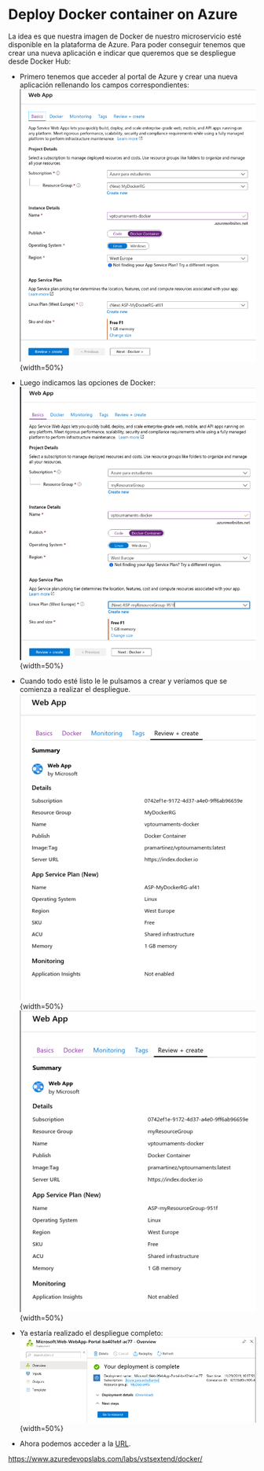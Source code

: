 # Deploy Docker container on Azure

La idea es que nuestra imagen de Docker de nuestro microservicio esté disponible en la plataforma de Azure. Para poder conseguir tenemos que crear una nueva aplicación e indicar que queremos que se despliegue desde Docker Hub:

- Primero tenemos que acceder al portal de Azure y crear una nueva aplicación rellenando los campos correspondientes: 
![](images/dazure1.png){width=50%}

- Luego indicamos las opciones de Docker:  
![](images/dazure2.png){width=50%}  

- Cuando todo esté listo le le pulsamos a crear y veríamos que se comienza a realizar el despliegue. 
![](images/dazure3.png){width=50%}  
![](images/dazure4.png){width=50%} 

- Ya estaría realizado el despliegue completo:  
![](images/dazure5.png){width=50%}  

- Ahora podemos acceder a la [URL](https://vptournaments-docker.azurewebsites.net/).  


  



https://www.azuredevopslabs.com/labs/vstsextend/docker/